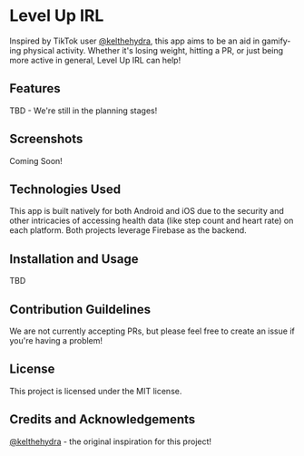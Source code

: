 # Level Up IRL
Inspired by TikTok user [@kelthehydra](https://www.tiktok.com/@kelthehydra), this app aims to be an aid in gamify-ing physical activity. Whether it's losing weight, hitting a PR, or just being more active in general, Level Up IRL can help!

## Features
TBD - We're still in the planning stages!

## Screenshots
Coming Soon!

## Technologies Used
This app is built natively for both Android and iOS due to the security and other intricacies of accessing health data (like step count and heart rate) on each platform. Both projects leverage Firebase as the backend.

## Installation and Usage
TBD

## Contribution Guildelines
We are not currently accepting PRs, but please feel free to create an issue if you're having a problem!

## License
This project is licensed under the MIT license.

## Credits and Acknowledgements
[@kelthehydra](https://www.tiktok.com/@kelthehydra) - the original inspiration for this project!